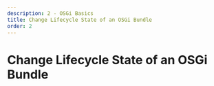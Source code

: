 ```yaml
---
description: 2 - OSGi Basics
title: Change Lifecycle State of an OSGi Bundle
order: 2
---
```


# Change Lifecycle State of an OSGi Bundle
<!-- 
<div class="ahead">
<h4>Exercise Goals</h4>
	<ul>
	<li>Start and stop the OSGi bundle</li>
		<ul>
			<li>Stop the Hello OSGi bundle</li>
			<li>Start the Hello OSGi bundle</li>
		</ul>
	</ul>
</div>

## Stop the Hello OSGi Bundle

If the *Hello OSGi* application is not running, right-click the *hello-osgi* project to open the context menu and click *Run As → OSGi Framework*. You should see the *Hello World!!* message on the console:

<br />

<img src="../images/run-application.png" style="max-height: 25%;"/>

<br />

Use Gogo Shell to check the lifecycle state of our bundle:
1. **Enter** `lb` in the console.
	* You should see a complete list of the bundles deployed to the OSGi container and their state.
	* *Hello OSGi* should be in the *Active* state, which means that it has been deployed, installed, and started successfully:
	<img src="../images/check-bundle-state.png" style="max-height: 14%;"/>
	* Notice the ID of the bundle in the first column of the list.
1. **Enter** `stop [BUNDLE_ID]` to stop the _Hello OSGi_ bundle.
	* You should get a *Goodbye World!!* message from the `HelloBundleActivator` class on the console.
	<img src="../images/stop-the-bundle.png" style="max-height: 14%;"/>
1. **Enter** `lb` to check the bundle state again.
	* The bundle should now be in the *resolved* state, which means that all its dependencies have been satisfied, but the bundle is not running. Being in an *installed* state would mean that the bundle was deployed successfully, but some of its dependencies were not satisfied.

## Start the Hello OSGi Bundle

1. **Enter** `start [BUNDLE_ID]` to start the bundle again.
	* You'll see the *Hello World!!* message from the `HelloBundleActivator` class on the console again:
	<img src="../images/restart-the-bundle.png" style="max-height: 100%;"/>

> Note that restarting the bundle could also have been done with the *refresh* command. -->
